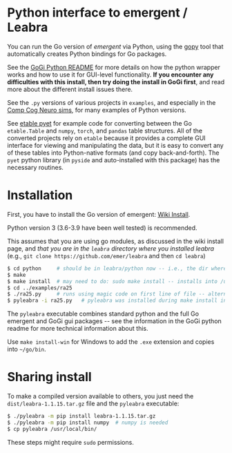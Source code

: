 # Python interface to emergent / Leabra

You can run the Go version of *emergent* via Python, using the [gopy](https://github.com/go-python/gopy) tool that automatically creates Python bindings for Go packages. 

See the [GoGi Python README](https://github.com/goki/gi/blob/master/python/README.md) for more details on how the python wrapper works and how to use it for GUI-level functionality.  **If you encounter any difficulties with this install, then try doing the install in GoGi first**, and read more about the different install issues there.

See the `.py` versions of various projects in `examples`, and especially in the [Comp Cog Neuro sims](https://github.com/CompCogNeuro/sims), for many examples of Python versions.  

See [etable pyet](https://github.com/emer/etable/tree/master/examples/pyet) for example code for converting between the Go `etable.Table` and `numpy`, `torch`, and `pandas` table structures.  All of the converted projects rely on `etable` because it provides a complete GUI interface for viewing and manipulating the data, but it is easy to convert any of these tables into Python-native formats (and copy back-and-forth).  The `pyet` python library (in `pyside` and auto-installed with this package) has the necessary routines.

# Installation

First, you have to install the Go version of emergent: [Wiki Install](https://github.com/emer/emergent/wiki/Install).

Python version 3 (3.6-3.9 have been well tested) is recommended.

This assumes that you are using go modules, as discussed in the wiki install page, and *that you are in the `leabra` directory where you installed leabra* (e.g., `git clone https://github.com/emer/leabra` and then `cd leabra`)

```sh
$ cd python     # should be in leabra/python now -- i.e., the dir where this README.md is..
$ make
$ make install  # may need to do: sudo make install -- installs into /usr/local/bin and python site-packages
$ cd ../examples/ra25
$ ./ra25.py     # runs using magic code on first line of file -- alternatively:
$ pyleabra -i ra25.py   # pyleabra was installed during make install into /usr/local/bin
```

The `pyleabra` executable combines standard python and the full Go emergent and GoGi gui packages -- see the information in the GoGi python readme for more technical information about this.

Use `make install-win` for Windows to add the `.exe` extension and copies into `~/go/bin`.

# Sharing install

To make a compiled version available to others, you just need the `dist/leabra-1.1.15.tar.gz` file and the `pyleabra` executable:

```sh
$ ./pyleabra -m pip install leabra-1.1.15.tar.gz
$ ./pyleabra -m pip install numpy  # numpy is needed
$ cp pyleabra /usr/local/bin/
```

These steps might require `sudo` permissions.

